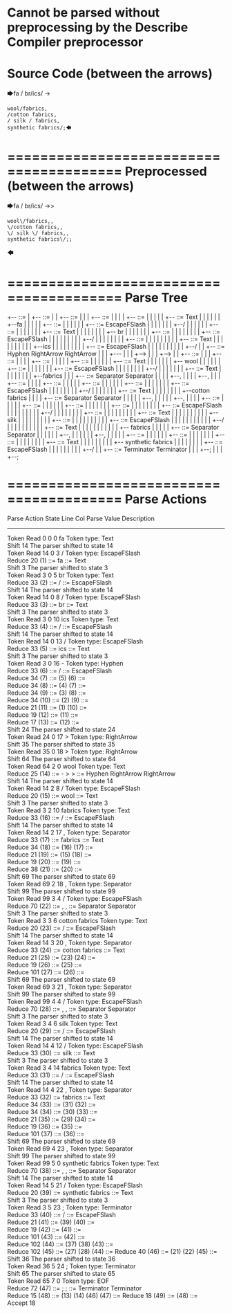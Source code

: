 Cannot be parsed without preprocessing by the Describe Compiler preprocessor
========================================
Source Code (between the arrows)
========================================

🡆fa / br/ics/ ->

    wool/fabrics,
    /cotton fabrics,
    / silk / fabrics,
    synthetic fabrics/;🡄

========================================
Preprocessed (between the arrows)
========================================

🡆fa \/ br\/ics\/ ->>

    wool\/fabrics,,
    \/cotton fabrics,,
    \/ silk \/ fabrics,,
    synthetic fabrics\/;;
🡄

========================================
Parse Tree
========================================

+--<scripture> ::= <expression>
|  +--<expression> ::= <item> <producer> <item-or-expression-list> <terminator>
|  |  +--<item> ::= <text>
|  |  |  +--<text> ::= <text-chunk-list>
|  |  |  |  +--<text-chunk-list> ::= <text-chunk> <text-chunk-list>
|  |  |  |  |  +--<text-chunk> ::= Text
|  |  |  |  |  |  +--fa 
|  |  |  |  |  +--<text-chunk-list> ::= <text-chunk> <text-chunk-list>
|  |  |  |  |  |  +--<text-chunk> ::= EscapeFSlash
|  |  |  |  |  |  |  +--\/
|  |  |  |  |  |  +--<text-chunk-list> ::= <text-chunk> <text-chunk-list>
|  |  |  |  |  |  |  +--<text-chunk> ::= Text
|  |  |  |  |  |  |  |  +-- br
|  |  |  |  |  |  |  +--<text-chunk-list> ::= <text-chunk> <text-chunk-list>
|  |  |  |  |  |  |  |  +--<text-chunk> ::= EscapeFSlash
|  |  |  |  |  |  |  |  |  +--\/
|  |  |  |  |  |  |  |  +--<text-chunk-list> ::= <text-chunk> <text-chunk>
|  |  |  |  |  |  |  |  |  +--<text-chunk> ::= Text
|  |  |  |  |  |  |  |  |  |  +--ics
|  |  |  |  |  |  |  |  |  +--<text-chunk> ::= EscapeFSlash
|  |  |  |  |  |  |  |  |  |  +--\/
|  |  +--<producer> ::= Hyphen RightArrow RightArrow
|  |  |  +---
|  |  |  +-->
|  |  |  +-->
|  |  +--<item-or-expression-list> ::= <item> <separator> <item-or-expression-list>
|  |  |  +--<item> ::= <text>
|  |  |  |  +--<text> ::= <text-chunk-list>
|  |  |  |  |  +--<text-chunk-list> ::= <text-chunk> <text-chunk-list>
|  |  |  |  |  |  +--<text-chunk> ::= Text
|  |  |  |  |  |  |  +--    wool
|  |  |  |  |  |  +--<text-chunk-list> ::= <text-chunk> <text-chunk>
|  |  |  |  |  |  |  +--<text-chunk> ::= EscapeFSlash
|  |  |  |  |  |  |  |  +--\/
|  |  |  |  |  |  |  +--<text-chunk> ::= Text
|  |  |  |  |  |  |  |  +--fabrics
|  |  |  +--<separator> ::= Separator Separator
|  |  |  |  +--,
|  |  |  |  +--,
|  |  |  +--<item-or-expression-list> ::= <item> <separator> <item-or-expression-list>
|  |  |  |  +--<item> ::= <text>
|  |  |  |  |  +--<text> ::= <text-chunk-list>
|  |  |  |  |  |  +--<text-chunk-list> ::= <text-chunk> <text-chunk>
|  |  |  |  |  |  |  +--<text-chunk> ::= EscapeFSlash
|  |  |  |  |  |  |  |  +--\/
|  |  |  |  |  |  |  +--<text-chunk> ::= Text
|  |  |  |  |  |  |  |  +--cotton fabrics
|  |  |  |  +--<separator> ::= Separator Separator
|  |  |  |  |  +--,
|  |  |  |  |  +--,
|  |  |  |  +--<item-or-expression-list> ::= <item> <separator> <item>
|  |  |  |  |  +--<item> ::= <text>
|  |  |  |  |  |  +--<text> ::= <text-chunk-list>
|  |  |  |  |  |  |  +--<text-chunk-list> ::= <text-chunk> <text-chunk-list>
|  |  |  |  |  |  |  |  +--<text-chunk> ::= EscapeFSlash
|  |  |  |  |  |  |  |  |  +--\/
|  |  |  |  |  |  |  |  +--<text-chunk-list> ::= <text-chunk> <text-chunk-list>
|  |  |  |  |  |  |  |  |  +--<text-chunk> ::= Text
|  |  |  |  |  |  |  |  |  |  +-- silk 
|  |  |  |  |  |  |  |  |  +--<text-chunk-list> ::= <text-chunk> <text-chunk>
|  |  |  |  |  |  |  |  |  |  +--<text-chunk> ::= EscapeFSlash
|  |  |  |  |  |  |  |  |  |  |  +--\/
|  |  |  |  |  |  |  |  |  |  +--<text-chunk> ::= Text
|  |  |  |  |  |  |  |  |  |  |  +-- fabrics
|  |  |  |  |  +--<separator> ::= Separator Separator
|  |  |  |  |  |  +--,
|  |  |  |  |  |  +--,
|  |  |  |  |  +--<item> ::= <text>
|  |  |  |  |  |  +--<text> ::= <text-chunk-list>
|  |  |  |  |  |  |  +--<text-chunk-list> ::= <text-chunk> <text-chunk>
|  |  |  |  |  |  |  |  +--<text-chunk> ::= Text
|  |  |  |  |  |  |  |  |  +--    synthetic fabrics
|  |  |  |  |  |  |  |  +--<text-chunk> ::= EscapeFSlash
|  |  |  |  |  |  |  |  |  +--\/
|  |  +--<terminator> ::= Terminator Terminator
|  |  |  +--;
|  |  |  +--;


========================================
Parse Actions
========================================

Parse Action      State    Line     Col   Parse Value                       Description                                                               
---------------   -----   -----   -----   -------------------------------   --------------------------------------------------------------------------
Token Read            0       0       0   fa                                Token type: Text                                                          
Shift                14                                                     The parser shifted to state 14                                            
Token Read           14       0       3   \/                                Token type: EscapeFSlash                                                  
Reduce               20                   (1) ::= fa                        <text-chunk> ::= Text                                                     
Shift                 3                                                     The parser shifted to state 3                                             
Token Read            3       0       5    br                               Token type: Text                                                          
Reduce               33                   (2) ::= \/                        <text-chunk> ::= EscapeFSlash                                             
Shift                14                                                     The parser shifted to state 14                                            
Token Read           14       0       8   \/                                Token type: EscapeFSlash                                                  
Reduce               33                   (3) ::=  br                       <text-chunk> ::= Text                                                     
Shift                 3                                                     The parser shifted to state 3                                             
Token Read            3       0      10   ics                               Token type: Text                                                          
Reduce               33                   (4) ::= \/                        <text-chunk> ::= EscapeFSlash                                             
Shift                14                                                     The parser shifted to state 14                                            
Token Read           14       0      13   \/                                Token type: EscapeFSlash                                                  
Reduce               33                   (5) ::= ics                       <text-chunk> ::= Text                                                     
Shift                 3                                                     The parser shifted to state 3                                             
Token Read            3       0      16   -                                 Token type: Hyphen                                                        
Reduce               33                   (6) ::= \/                        <text-chunk> ::= EscapeFSlash                                             
Reduce               34                   (7) ::= (5) (6)                   <text-chunk-list> ::= <text-chunk> <text-chunk>                           
Reduce               34                   (8) ::= (4) (7)                   <text-chunk-list> ::= <text-chunk> <text-chunk-list>                      
Reduce               34                   (9) ::= (3) (8)                   <text-chunk-list> ::= <text-chunk> <text-chunk-list>                      
Reduce               34                   (10) ::= (2) (9)                  <text-chunk-list> ::= <text-chunk> <text-chunk-list>                      
Reduce               21                   (11) ::= (1) (10)                 <text-chunk-list> ::= <text-chunk> <text-chunk-list>                      
Reduce               19                   (12) ::= (11)                     <text> ::= <text-chunk-list>                                              
Reduce               17                   (13) ::= (12)                     <item> ::= <text>                                                         
Shift                24                                                     The parser shifted to state 24                                            
Token Read           24       0      17   >                                 Token type: RightArrow                                                    
Shift                35                                                     The parser shifted to state 35                                            
Token Read           35       0      18   >                                 Token type: RightArrow                                                    
Shift                64                                                     The parser shifted to state 64                                            
Token Read           64       2       0       wool                          Token type: Text                                                          
Reduce               25                   (14) ::= - > >                    <producer> ::= Hyphen RightArrow RightArrow                               
Shift                14                                                     The parser shifted to state 14                                            
Token Read           14       2       8   \/                                Token type: EscapeFSlash                                                  
Reduce               20                   (15) ::=     wool                 <text-chunk> ::= Text                                                     
Shift                 3                                                     The parser shifted to state 3                                             
Token Read            3       2      10   fabrics                           Token type: Text                                                          
Reduce               33                   (16) ::= \/                       <text-chunk> ::= EscapeFSlash                                             
Shift                14                                                     The parser shifted to state 14                                            
Token Read           14       2      17   ,                                 Token type: Separator                                                     
Reduce               33                   (17) ::= fabrics                  <text-chunk> ::= Text                                                     
Reduce               34                   (18) ::= (16) (17)                <text-chunk-list> ::= <text-chunk> <text-chunk>                           
Reduce               21                   (19) ::= (15) (18)                <text-chunk-list> ::= <text-chunk> <text-chunk-list>                      
Reduce               19                   (20) ::= (19)                     <text> ::= <text-chunk-list>                                              
Reduce               38                   (21) ::= (20)                     <item> ::= <text>                                                         
Shift                69                                                     The parser shifted to state 69                                            
Token Read           69       2      18   ,                                 Token type: Separator                                                     
Shift                99                                                     The parser shifted to state 99                                            
Token Read           99       3       4   \/                                Token type: EscapeFSlash                                                  
Reduce               70                   (22) ::= , ,                      <separator> ::= Separator Separator                                       
Shift                 3                                                     The parser shifted to state 3                                             
Token Read            3       3       6   cotton fabrics                    Token type: Text                                                          
Reduce               20                   (23) ::= \/                       <text-chunk> ::= EscapeFSlash                                             
Shift                14                                                     The parser shifted to state 14                                            
Token Read           14       3      20   ,                                 Token type: Separator                                                     
Reduce               33                   (24) ::= cotton fabrics           <text-chunk> ::= Text                                                     
Reduce               21                   (25) ::= (23) (24)                <text-chunk-list> ::= <text-chunk> <text-chunk>                           
Reduce               19                   (26) ::= (25)                     <text> ::= <text-chunk-list>                                              
Reduce              101                   (27) ::= (26)                     <item> ::= <text>                                                         
Shift                69                                                     The parser shifted to state 69                                            
Token Read           69       3      21   ,                                 Token type: Separator                                                     
Shift                99                                                     The parser shifted to state 99                                            
Token Read           99       4       4   \/                                Token type: EscapeFSlash                                                  
Reduce               70                   (28) ::= , ,                      <separator> ::= Separator Separator                                       
Shift                 3                                                     The parser shifted to state 3                                             
Token Read            3       4       6    silk                             Token type: Text                                                          
Reduce               20                   (29) ::= \/                       <text-chunk> ::= EscapeFSlash                                             
Shift                14                                                     The parser shifted to state 14                                            
Token Read           14       4      12   \/                                Token type: EscapeFSlash                                                  
Reduce               33                   (30) ::=  silk                    <text-chunk> ::= Text                                                     
Shift                 3                                                     The parser shifted to state 3                                             
Token Read            3       4      14    fabrics                          Token type: Text                                                          
Reduce               33                   (31) ::= \/                       <text-chunk> ::= EscapeFSlash                                             
Shift                14                                                     The parser shifted to state 14                                            
Token Read           14       4      22   ,                                 Token type: Separator                                                     
Reduce               33                   (32) ::=  fabrics                 <text-chunk> ::= Text                                                     
Reduce               34                   (33) ::= (31) (32)                <text-chunk-list> ::= <text-chunk> <text-chunk>                           
Reduce               34                   (34) ::= (30) (33)                <text-chunk-list> ::= <text-chunk> <text-chunk-list>                      
Reduce               21                   (35) ::= (29) (34)                <text-chunk-list> ::= <text-chunk> <text-chunk-list>                      
Reduce               19                   (36) ::= (35)                     <text> ::= <text-chunk-list>                                              
Reduce              101                   (37) ::= (36)                     <item> ::= <text>                                                         
Shift                69                                                     The parser shifted to state 69                                            
Token Read           69       4      23   ,                                 Token type: Separator                                                     
Shift                99                                                     The parser shifted to state 99                                            
Token Read           99       5       0       synthetic fabrics             Token type: Text                                                          
Reduce               70                   (38) ::= , ,                      <separator> ::= Separator Separator                                       
Shift                14                                                     The parser shifted to state 14                                            
Token Read           14       5      21   \/                                Token type: EscapeFSlash                                                  
Reduce               20                   (39) ::=     synthetic fabrics    <text-chunk> ::= Text                                                     
Shift                 3                                                     The parser shifted to state 3                                             
Token Read            3       5      23   ;                                 Token type: Terminator                                                    
Reduce               33                   (40) ::= \/                       <text-chunk> ::= EscapeFSlash                                             
Reduce               21                   (41) ::= (39) (40)                <text-chunk-list> ::= <text-chunk> <text-chunk>                           
Reduce               19                   (42) ::= (41)                     <text> ::= <text-chunk-list>                                              
Reduce              101                   (43) ::= (42)                     <item> ::= <text>                                                         
Reduce              102                   (44) ::= (37) (38) (43)           <item-or-expression-list> ::= <item> <separator> <item>                   
Reduce              102                   (45) ::= (27) (28) (44)           <item-or-expression-list> ::= <item> <separator> <item-or-expression-list>
Reduce               40                   (46) ::= (21) (22) (45)           <item-or-expression-list> ::= <item> <separator> <item-or-expression-list>
Shift                36                                                     The parser shifted to state 36                                            
Token Read           36       5      24   ;                                 Token type: Terminator                                                    
Shift                65                                                     The parser shifted to state 65                                            
Token Read           65       7       0                                     Token type: EOF                                                           
Reduce               72                   (47) ::= ; ;                      <terminator> ::= Terminator Terminator                                    
Reduce               15                   (48) ::= (13) (14) (46) (47)      <expression> ::= <item> <producer> <item-or-expression-list> <terminator> 
Reduce               18                   (49) ::= (48)                     <scripture> ::= <expression>                                              
Accept               18                                                                                                                               


